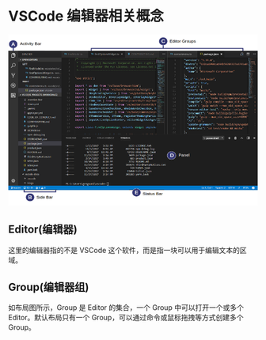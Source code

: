 # VSCode 编辑器相关概念

![VSCode 基本布局](./hero.png)

## Editor(编辑器)

这里的编辑器指的不是 VSCode 这个软件，而是指一块可以用于编辑文本的区域。

## Group(编辑器组)

如布局图所示，Group 是 Editor 的集合，一个 Group 中可以打开一个或多个 Editor。默认布局只有一个 Group，可以通过命令或鼠标拖拽等方式创建多个 Group。
